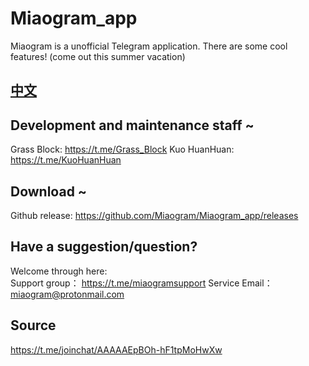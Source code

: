 # Miaogram_app
Miaogram is a unofficial Telegram application. There are some cool features! (come out this summer vacation)

## [中文](https://github.com/Miaogram/Miaogram_app/blob/master/hahaha.md)

## Development and maintenance staff ~
Grass Block: https://t.me/Grass_Block 
Kuo HuanHuan: https://t.me/KuoHuanHuan

## Download ~
Github release: https://github.com/Miaogram/Miaogram_app/releases

## Have a suggestion/question?
Welcome through here:  
Support group： https://t.me/miaogramsupport
Service Email： miaogram@protonmail.com

## Source
https://t.me/joinchat/AAAAAEpBOh-hF1tpMoHwXw

